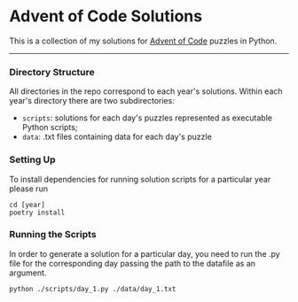 # Advent of Code Solutions

This is a collection of my solutions for [Advent of Code](https://adventofcode.com) puzzles in Python.
___

### Directory Structure

All directories in the repo correspond to each year's solutions. Within each year's directory there are two subdirectories:  
- `scripts`: solutions for each day's puzzles represented as executable Python scripts;
- `data`: .txt files containing data for each day's puzzle

### Setting Up

To install dependencies for running solution scripts for a particular year please run
```
cd [year]
poetry install
```
### Running the Scripts

In order to generate a solution for a particular day, you need to run the .py file for the corresponding day passing the path to the datafile as an argument.

```
python ./scripts/day_1.py ./data/day_1.txt
```
